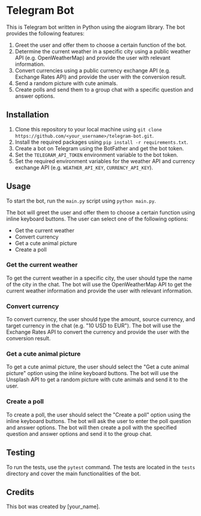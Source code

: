 
# Telegram Bot

This is Telegram bot written in Python using the aiogram library. The bot provides the following features:

1.  Greet the user and offer them to choose a certain function of the bot.
2.  Determine the current weather in a specific city using a public weather API (e.g. OpenWeatherMap) and provide the user with relevant information.
3.  Convert currencies using a public currency exchange API (e.g. Exchange Rates API) and provide the user with the conversion result.
4.  Send a random picture with cute animals.
5.  Create polls and send them to a group chat with a specific question and answer options.

## Installation

1.  Clone this repository to your local machine using `git clone https://github.com/<your_username>/telegram-bot.git`.
2.  Install the required packages using `pip install -r requirements.txt`.
3.  Create a bot on Telegram using the BotFather and get the bot token.
4.  Set the `TELEGRAM_API_TOKEN` environment variable to the bot token.
5.  Set the required environment variables for the weather API and currency exchange API (e.g. `WEATHER_API_KEY`, `CURRENCY_API_KEY`).

## Usage

To start the bot, run the `main.py` script using `python main.py`.

The bot will greet the user and offer them to choose a certain function using inline keyboard buttons. The user can select one of the following options:

-   Get the current weather
-   Convert currency
-   Get a cute animal picture
-   Create a poll

### Get the current weather

To get the current weather in a specific city, the user should type the name of the city in the chat. The bot will use the OpenWeatherMap API to get the current weather information and provide the user with relevant information.

### Convert currency

To convert currency, the user should type the amount, source currency, and target currency in the chat (e.g. "10 USD to EUR"). The bot will use the Exchange Rates API to convert the currency and provide the user with the conversion result.

### Get a cute animal picture

To get a cute animal picture, the user should select the "Get a cute animal picture" option using the inline keyboard buttons. The bot will use the Unsplash API to get a random picture with cute animals and send it to the user.

### Create a poll

To create a poll, the user should select the "Create a poll" option using the inline keyboard buttons. The bot will ask the user to enter the poll question and answer options. The bot will then create a poll with the specified question and answer options and send it to the group chat.

## Testing

To run the tests, use the `pytest` command. The tests are located in the `tests` directory and cover the main functionalities of the bot.

## Credits

This bot was created by [your_name].
